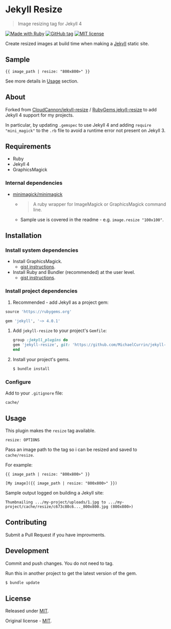 # Jekyll Resize
> Image resizing tag for Jekyll 4

[![Made with Ruby](https://img.shields.io/badge/Made_with-Ruby-blue.svg)](https://ruby-lang.org)
[![GitHub tag](https://img.shields.io/github/tag/MichaelCurrin/jekyll-resize)](https://github.com/MichaelCurrin/jekyll-resize/tags/)
[![MIT license](https://img.shields.io/badge/License-MIT-blue.svg)](https://github.com/MichaelCurrin/jekyll-resize/blob/master/LICENSE)


Create resized images at build time when making a [Jekyll](https://jekyllrb.com) static site.


## Sample

```liquid
{{ image_path | resize: "800x800>" }}
```

See more details in [Usage](#usage) section.


## About

Forked from [CloudCannon/jekyll-resize](https://github.com/CloudCannon/jekyll-resize) / [RubyGems jekyll-resize](https://rubygems.org/gems/jekyll-resize) to add Jekyll 4 support for my projects.

In particular, by updating `.gemspec` to use Jekyll 4 and adding `require "mini_magick"` to the `.rb` file to avoid a runtime error not present on Jekyll 3.


## Requirements

- Ruby
- Jekyll 4
- GraphicsMagick

### Internal dependencies

- [minimagick/minimagick](https://github.com/minimagick/minimagick)
    - > A ruby wrapper for ImageMagick or GraphicsMagick command line.
    - Sample use is covered in the readme - e.g. `image.resize "100x100"`.


## Installation

### Install system dependencies

- Install GraphicsMagick.
    - [gist instructions](https://gist.github.com/MichaelCurrin/32b88b2c70c59832c922bcf03bdc08c3).
- Install Ruby and Bundler (recommended) at the user level.
    - [gist instructions](https://gist.github.com/MichaelCurrin/3af38fca4e2903cdedfb8402c18b2936).

### Install project dependencies

1. Recommended - add Jekyll as a project gem:
  ```ruby
  source 'https://rubygems.org'

  gem 'jekyll', '~> 4.0.1'
  ```
1. Add `jekyll-resize` to your project's `Gemfile`:
    ```ruby
    group :jekyll_plugins do
    gem 'jekyll-resize', git: 'https://github.com/MichaelCurrin/jekyll-resize'
    end
    ```
1. Install your project's gems.
    ```sh
    $ bundle install
    ```

### Configure

Add to your `.gitignore` file:

```
cache/
```


## Usage

This plugin makes the `resize` tag available.

```
resize: OPTIONS
```

Pass an image path to the tag so i can be resized and saved to `cache/resize`.

For example:

```liquid
{{ image_path | resize: "800x800>" }}
```

```liquid
[My image]({{ image_path | resize: "800x800>" }})
```

Sample output logged on building a Jekyll site:

```
Thumbnailing .../my-project/uploads/1.jpg to .../my-project/cache/resize/c673c80c6..._800x800.jpg (800x800>)
```


## Contributing

Submit a Pull Request if you have improvments.


## Development

Commit and push changes. You do not need to tag.

Run this in another project to get the latest version of the gem.

```sh
$ bundle update
```


## License

Released under [MIT](/LICENSE).

Original license - [MIT](/LICENSE-source).
